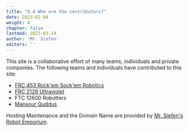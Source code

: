 ```yaml
---
title: "0.4 Who are the contributors?"
date: 2023-02-04
weight: 4
chapter: false
lastmod: 2023-03-14
author: 'Mr. Siefen'
editors: ''
---
```


This site is a collaborative effort of many teams, individuals and private companies. The following teams and individuals have contributed to this site:

- [FRC 453 Rock'em Sock'em Robotics](http://rockemsockemrobotics.com/)
- [FRC 2129 Ultraviolet](https://swrobotics.com/)
- FTC 12600 Robotters
- [Mansour Quddus](https://github.com/devmanso)

Hosting Maintenance and the Domain Name are provided by [Mr. Siefen's Robot Emporium](https://www.mrsiefensrobotemporium.com/).